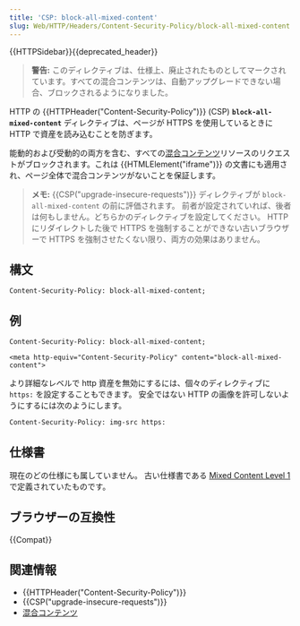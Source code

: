 ```yaml
---
title: 'CSP: block-all-mixed-content'
slug: Web/HTTP/Headers/Content-Security-Policy/block-all-mixed-content
---
```


{{HTTPSidebar}}{{deprecated_header}}

> **警告:** このディレクティブは、仕様上、廃止されたものとしてマークされています。すべての混合コンテンツは、自動アップグレードできない場合、ブロックされるようになりました。

HTTP の {{HTTPHeader("Content-Security-Policy")}} (CSP) **`block-all-mixed-content`** ディレクティブは、ページが HTTPS を使用しているときに HTTP で資産を読み込むことを防ぎます。

能動的および受動的の両方を含む、すべての[混合コンテンツ](/ja/docs/Web/Security/Mixed_content)リソースのリクエストがブロックされます。これは {{HTMLElement("iframe")}} の文書にも適用され、ページ全体で混合コンテンツがないことを保証します。

> **メモ:** {{CSP("upgrade-insecure-requests")}} ディレクティブが `block-all-mixed-content` の前に評価されます。
> 前者が設定されていれば、後者は何もしません。どちらかのディレクティブを設定してください。 HTTP にリダイレクトした後で HTTPS を強制することができない古いブラウザーで HTTPS を強制させたくない限り、両方の効果はありません。

## 構文

```
Content-Security-Policy: block-all-mixed-content;
```

## 例

```
Content-Security-Policy: block-all-mixed-content;

<meta http-equiv="Content-Security-Policy" content="block-all-mixed-content">
```

より詳細なレベルで http 資産を無効にするには、個々のディレクティブに `https:` を設定することもできます。
安全ではない HTTP の画像を許可しないようにするには次のようにします。

```
Content-Security-Policy: img-src https:
```

## 仕様書

現在のどの仕様にも属していません。
古い仕様書である [Mixed Content Level 1](https://www.w3.org/TR/mixed-content/#block-all-mixed-content) で定義されていたものです。

## ブラウザーの互換性

{{Compat}}

## 関連情報

- {{HTTPHeader("Content-Security-Policy")}}
- {{CSP("upgrade-insecure-requests")}}
- [混合コンテンツ](/ja/docs/Web/Security/Mixed_content)
